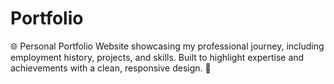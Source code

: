 # Portfolio
🌐 Personal Portfolio Website showcasing my professional journey, including employment history, projects, and skills. Built to highlight expertise and achievements with a clean, responsive design. 🚀
